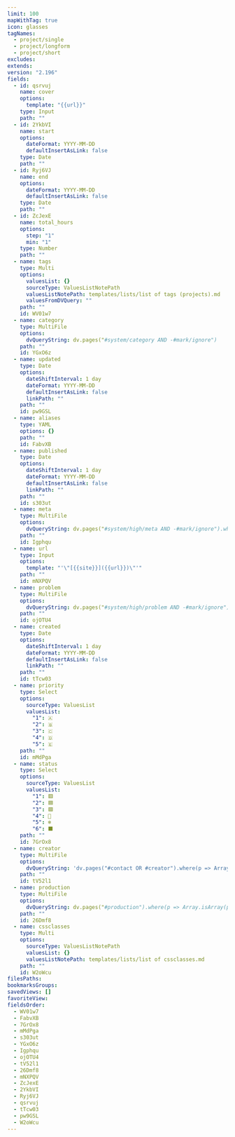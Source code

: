 ```yaml
---
limit: 100
mapWithTag: true
icon: glasses
tagNames:
  - project/single
  - project/longform
  - project/short
excludes: 
extends: 
version: "2.196"
fields:
  - id: qsrvuj
    name: cover
    options:
      template: "{{url}}"
    type: Input
    path: ""
  - id: 2YkbVI
    name: start
    options:
      dateFormat: YYYY-MM-DD
      defaultInsertAsLink: false
    type: Date
    path: ""
  - id: Ryj6VJ
    name: end
    options:
      dateFormat: YYYY-MM-DD
      defaultInsertAsLink: false
    type: Date
    path: ""
  - id: ZcJexE
    name: total_hours
    options:
      step: "1"
      min: "1"
    type: Number
    path: ""
  - name: tags
    type: Multi
    options:
      valuesList: {}
      sourceType: ValuesListNotePath
      valuesListNotePath: templates/lists/list of tags (projects).md
      valuesFromDVQuery: ""
    path: ""
    id: WV01w7
  - name: category
    type: MultiFile
    options:
      dvQueryString: dv.pages("#system/category AND -#mark/ignore")
    path: ""
    id: YGxO6z
  - name: updated
    type: Date
    options:
      dateShiftInterval: 1 day
      dateFormat: YYYY-MM-DD
      defaultInsertAsLink: false
      linkPath: ""
    path: ""
    id: pw9GSL
  - name: aliases
    type: YAML
    options: {}
    path: ""
    id: FabvXB
  - name: published
    type: Date
    options:
      dateShiftInterval: 1 day
      dateFormat: YYYY-MM-DD
      defaultInsertAsLink: false
      linkPath: ""
    path: ""
    id: s303ut
  - name: meta
    type: MultiFile
    options:
      dvQueryString: dv.pages("#system/high/meta AND -#mark/ignore").where(p => Array.isArray(p.file.frontmatter.category) && current.file.frontmatter.category.some(v => p.file.frontmatter.category.includes(v)))
    path: ""
    id: Igphqu
  - name: url
    type: Input
    options:
      template: "'\"[{{site}}]({{url}})\"'"
    path: ""
    id: mNXPQV
  - name: problem
    type: MultiFile
    options:
      dvQueryString: dv.pages("#system/high/problem AND -#mark/ignore").where(p => Array.isArray(p.file.frontmatter.meta) && current.file.frontmatter.meta.some(v => p.file.frontmatter.meta.includes(v)))
    path: ""
    id: ojOTU4
  - name: created
    type: Date
    options:
      dateShiftInterval: 1 day
      dateFormat: YYYY-MM-DD
      defaultInsertAsLink: false
      linkPath: ""
    path: ""
    id: tTcw03
  - name: priority
    type: Select
    options:
      sourceType: ValuesList
      valuesList:
        "1": 🇦
        "2": 🇧
        "3": 🇨
        "4": 🇩
        "5": 🇪
    path: ""
    id: mMdPga
  - name: status
    type: Select
    options:
      sourceType: ValuesList
      valuesList:
        "1": 🟥
        "2": 🟦
        "3": 🟩
        "4": 📢
        "5": ❄
        "6": ⬛
    path: ""
    id: 7GrOx8
  - name: creator
    type: MultiFile
    options:
      dvQueryString: 'dv.pages("#contact OR #creator").where(p => Array.isArray(p.file.frontmatter.category) && current.file.frontmatter.category.some(v => p.file.frontmatter.category.includes(v)))'
    path: ""
    id: tV52l1
  - name: production
    type: MultiFile
    options:
      dvQueryString: dv.pages("#production").where(p => Array.isArray(p.file.frontmatter.category) && current.file.frontmatter.category.some(v => p.file.frontmatter.category.includes(v)))
    path: ""
    id: 26Dmf8
  - name: cssclasses
    type: Multi
    options:
      sourceType: ValuesListNotePath
      valuesList: {}
      valuesListNotePath: templates/lists/list of cssclasses.md
    path: ""
    id: W2oWcu
filesPaths: 
bookmarksGroups: 
savedViews: []
favoriteView: 
fieldsOrder:
  - WV01w7
  - FabvXB
  - 7GrOx8
  - mMdPga
  - s303ut
  - YGxO6z
  - Igphqu
  - ojOTU4
  - tV52l1
  - 26Dmf8
  - mNXPQV
  - ZcJexE
  - 2YkbVI
  - Ryj6VJ
  - qsrvuj
  - tTcw03
  - pw9GSL
  - W2oWcu
---
```

